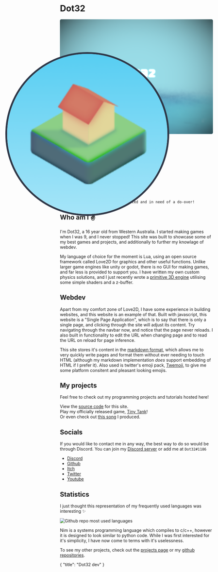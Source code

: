 # Dot32
<!-- <div style="background-image: linear-gradient(hsl(194, 85%, 65%), hsl(194, 85%, 81%));border-radius: 5px;"><img src="dot32/sunrise somewhere.png" style="max-height: 30vh;"></div> -->
<!-- transform: translate(0, -50%); -->

<div style="overflow: hidden;max-height: 30vh;background-image: linear-gradient(hsl(194, 85%, 65%), hsl(194, 85%, 81%));border-radius: 5px;display: flex;
    justify-content: center;
    align-items: center;"><img alt="Dot32 written in the minecraft enchanting table font, (SGA) floating above a sea." src="/dot32/the-sea.webp" style="object-fit: cover;width: 100%;"></div> 
<img alt="Dot32 Logo" src="/dot32/sunrise-somewhere-square-copy.webp" style="border-radius: 50%;border-style: solid;border-width: 2px; border-color: #2e3747;width: 4.4vh; transform: translate(0, -50%) scale(3);">

<br>`Note, much of this is quite outdated and in need of a do-over!`

## Who am I ✌️ 
I'm Dot32, a 16 year old from Western Australia. I started making games when I was 9, and I never stopped!
This site was built to showcase some of my best games and projects, and additionally to further my knowlage of webdev.

My language of choice for the moment is Lua, using an open source framework called Love2D for graphics and other useful functions. Unlike larger game engines like unity or godot, there is no GUI for making games, and far less is provided to support you. I have written my own custom physics solutions, and I just recently wrote a [primitive 3D engine](https://github.com/Dot32IsCool/3D-in-love2D) utilising some simple shaders and a z-buffer.

## Webdev
Apart from my comfort zone of Love2D, I have some experience in building websites, and this website is an example of that. Built with javascript, this website is a "Single Page Application", which is to say that there is only a single page, and clicking through the site will adjust its content. Try navigating through the navbar now, and notice that the page never reloads. I also built in functionality to edit the URL when changing page and to read the URL on reload for page inference.

This site stores it's content in the [markdown format](https://www.markdownguide.org/cheat-sheet/), which allows me to very quickly write pages and format them without ever needing to touch HTML (although my markdown implementation *does* support embedding of HTML if I prefer it). Also used is twitter's emoji pack, [Twemoji](https://twemoji.twitter.com/), to give me some platform consitent and pleasant looking emojis.

## My projects
Feel free to check out my programming projects and tutorials hosted here!

View the [source code](https://github.com/Dot32IsCool/dot32-website-v4) for this site. <br>
Play my officially released game, [Tiny Tank](https://dot32.itch.io/tiny-tank)! <br>
Or even check out [this song](https://soundcloud.com/dot32/journey-to-the-clouds) I produced. <br>

## Socials
If you would like to contact me in any way, the best way to do so would be through Discord. You can join my [Discord server](https://discord.gg/Pswb8khdgQ) or add me at `Dot32#1186`

<div class="socials">
	<ul>
		<li><a href="https://discord.gg/Pswb8khdgQ" target="blank"><span class="fab fa-discord"></span> Discord <span class="fas fa-external-link-alt"></span></a></li>
		<li><a href="https://github.com/Dot32IsCool" target="blank"><span class="fab fa-github"></span> Github <span class="fas fa-external-link-alt"></span></a></li>
		<li><a href="https://dot32.itch.io/" target="blank"><span class="fab fa-itch-io"></span> Itch <span class="fas fa-external-link-alt"></span></a></li>
		<li><a href="https://twitter.com/Dot32IsCool" target="blank"><span class="fab fa-twitter"></span> Twitter <span class="fas fa-external-link-alt"></span></a></li>
		<li><a href="https://www.youtube.com/channel/UC1Sg1xOPgdLgnJPW0KHie8Q" target="blank"><span class="fab fa-youtube"></span> Youtube <span class="fas fa-external-link-alt"></span></a></li>
	</ul>
</div>

## Statistics
I just thought this representation of my frequently used languages was interesting ✨

<img alt="Github repo most used languages" src="https://github-readme-stats.vercel.app/api/top-langs/?username=Dot32IsCool&layout=compact&langs_count=6">

Nim is a systems programming language which compiles to c/c++, however it is designed to look similar to python code. While I was first interested for it's simplicity, I have now come to terms with it's uselessness.

To see my other projects, check out the [projects page](/projects) or my [github repositories](https://github.com/Dot32IsCool?tab=repositories).

<div id="json">
  {
    "title": "Dot32 dev"
  }
</div>